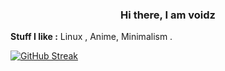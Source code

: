 <h3 align='center'>Hi there, I am voidz </h3>

**Stuff I like :**  Linux , Anime, Minimalism .

[![GitHub Streak](http://github-readme-streak-stats.herokuapp.com?user=voidz7&theme=nord&background=0F0F0F&border=0f0f0f&stroke=CACACA&ring=ACA98A&fire=CEB188&currStreakNum=F0F0F0&sideNums=E7E7E7E7&currStreakLabel=CACACA&sideLabels=CACACA&dates=8A98AC)](https://git.io/streak-stats)


